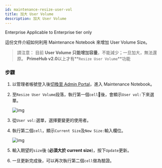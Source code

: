 ```yaml
---
id: maintenance-resize-user-vol
title: 加大 User Volume
description: 加大 User Volume
---
```


<div class="ee-only tooltip">Enterprise
  <span class="tooltiptext">Applicable to Enterprise tier only</span>
</div>

這份文件介紹如何利用 Maintenance Notebook 來增加 User Volume Size。

>請注意： 目前 **User Volume 只能增加容量**，不能減少；一旦加大，無法還原。
>**PrimeHub v2.0**以上才有**`Resize User Volume`**功能

### 步驟

1. 以管理者帳號登入後[切換至 Admin Portal](login-portal-admin)，進入 Maintenance Notebook。

2. 至`Resize User Volume`段落，執行第一個`cell`後，會顯示`User vol:`下來選單。

    ![img](assets/dropdown_user_list.png)

3. 從`User vol:`選單，選擇要變更的使用者。

4. 執行第二個`cell`，顯示`Current Size`及`New Size:`輸入欄位。

    ![img](assets/enlarge_user_vol.png)

5. 輸入期望的`size`後 (**必須大於 current size**)，按下`Update`更新。

6. 一旦更新完成後，可以再次執行第二個`cell`做為驗證。
